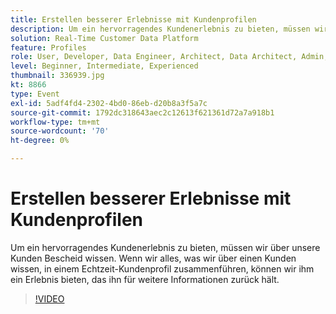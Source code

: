 ```yaml
---
title: Erstellen besserer Erlebnisse mit Kundenprofilen
description: Um ein hervorragendes Kundenerlebnis zu bieten, müssen wir alles, was wir über einen Kunden wissen, in einem Echtzeit-Kundenprofil zusammenführen.
solution: Real-Time Customer Data Platform
feature: Profiles
role: User, Developer, Data Engineer, Architect, Data Architect, Admin, Leader
level: Beginner, Intermediate, Experienced
thumbnail: 336939.jpg
kt: 8866
type: Event
exl-id: 5adf4fd4-2302-4bd0-86eb-d20b8a3f5a7c
source-git-commit: 1792dc318643aec2c12613f621361d72a7a918b1
workflow-type: tm+mt
source-wordcount: '70'
ht-degree: 0%

---
```


# Erstellen besserer Erlebnisse mit Kundenprofilen

Um ein hervorragendes Kundenerlebnis zu bieten, müssen wir über unsere Kunden Bescheid wissen. Wenn wir alles, was wir über einen Kunden wissen, in einem Echtzeit-Kundenprofil zusammenführen, können wir ihm ein Erlebnis bieten, das ihn für weitere Informationen zurück hält.

>[!VIDEO](https://video.tv.adobe.com/v/336939/?quality=12&learn=on)
